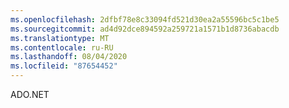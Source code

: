 ```yaml
---
ms.openlocfilehash: 2dfbf78e8c33094fd521d30ea2a55596bc5c1be5
ms.sourcegitcommit: ad4d92dce894592a259721a1571b1d8736abacdb
ms.translationtype: MT
ms.contentlocale: ru-RU
ms.lasthandoff: 08/04/2020
ms.locfileid: "87654452"
---
```

ADO.NET
